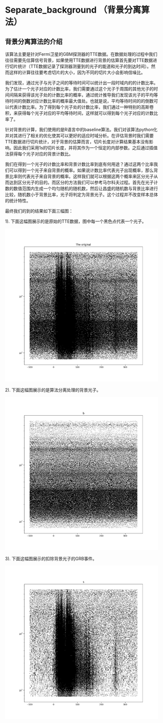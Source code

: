 # Separate_background （背景分离算法）

## 背景分离算法的介绍

该算法主要是针对Fermi卫星的GBM探测器的TTE数据。在数据处理的过程中我们往往需要先估算信号背景，如果使用TTE数据进行背景的估算首先要对TTE数据进行切片统计（TTE数据记录了探测器测量到的光子的能道和光子的到达时间）。然而这样的计算往往要考虑切片的大小，因为不同的切片大小会影响信噪比。

我们发现，通过光子与光子之间的等待时间可以统计出一段时域内的的计数比率。为了估计一个光子对应的计数比率，我们需要通过这个光子于周围的其他光子的时间间隔来获得该光子处的计数比率的概率，通过统计推导我们发现该光子的平均等待时间的倒数对应计数比率的概率最大值处。也就是说，平均等待时间的的倒数可以代表计数比率。为了得到每个光子处的计数比率，我们通过一种特别的高斯卷积，来获得每个光子对应的平均等待时间，这样就可以得到每个光子对应的计数比率了。

针对背景的计算，我们使用的是R语言中的baseline算法。我们对该算法python化并对其进行了相关的优化使其可以更好的适应时域分析。在评估背景时我们需要TTE数据进行切片统计，对于背景的估算而言，切片长度对计算结果基本没有影响。因此我们采用1s的切片长度，并将其作为一个恒定的内部参数。之后通过插值法获得每个光子对应的背景计数比。

我们在得到一个光子的计数比率和背景计数比率到底有何用途？通过这两个比率我们可以得到一个光子来自背景的概率。如果说计数比率代表光子出现概率，那么背景比率则代表光子来自背景的概率。这样我们就可以根据这两个概率来区分光子从而达到区分光子的目的。而区分的方法我们可以参考马尔科夫过程。首先在光子计数的数值范围内生成一个均匀随机的随机数，然后让昌盛的随机数与背景比率进行比较，随机数小于背景比率，光子将判定为背景光子。这个过程并不改变样本总体的统计特性。

最终我们的到的结果如下面三幅图：

1). 下面这幅图展示的是原始的TTE数据，图中每一个黑色点代表一个光子。

![figure 1](https://github.com/zoujinhang/Separate_background/blob/master/picture/A_original.png)

2). 下面这幅图展示的是算法分离处理的背景光子。

![figure 2](https://github.com/zoujinhang/Separate_background/blob/master/picture/A_b.png)

3). 下面这幅图展示的扣除背景光子的GRB事件。

![figure 3](https://github.com/zoujinhang/Separate_background/blob/master/picture/A_s.png)





